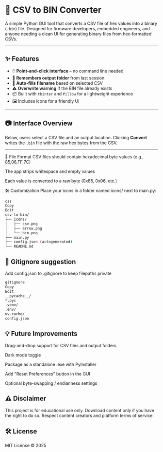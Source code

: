 # 🧮 CSV to BIN Converter

A simple Python GUI tool that converts a CSV file of hex values into a binary (`.bin`) file. Designed for firmware developers, embedded engineers, and anyone needing a clean UI for generating binary files from hex-formatted CSVs.

---

## ✨ Features

- 🖱️ **Point-and-click interface** – no command line needed
- 🔁 **Remembers output folder** from last session
- 🧠 **Auto-fills filename** based on selected CSV
- ⚠️ **Overwrite warning** if the BIN file already exists
- 📦 Built with `tkinter` and `Pillow` for a lightweight experience
- 🖼️ Includes icons for a friendly UI

---

## 📷 Interface Overview


Below, users select a CSV file and an output location. Clicking **Convert** writes the `.bin` file with the raw hex bytes from the CSV.

---


📂 File Format
CSV files should contain hexadecimal byte values (e.g., 85,06,FF,7C)

The app strips whitespace and empty values

Each value is converted to a raw byte (0x85, 0x06, etc.)

🛠️ Customization
Place your icons in a folder named icons/ next to main.py:

```bash
css
Copy
Edit
csv-to-bin/
├── icons/
│   ├── csv.png
│   ├── arrow.png
│   └── bin.png
├── main.py
├── config.json (autogenerated)
└── README.md
```

## 🔧 Gitignore suggestion
Add config.json to .gitignore to keep filepaths private

```bash
gitignore
Copy
Edit
__pycache__/
*.pyc
.venv/
.env/
uv.cache/
config.json
```

## 💡 Future Improvements
Drag-and-drop support for CSV files and output folders

Dark mode toggle

Package as a standalone .exe with PyInstaller

Add "Reset Preferences" button in the GUI

Optional byte-swapping / endianness settings

## ⚠️ Disclaimer
This project is for educational use only. Download content only if you have the right to do so. Respect content creators and platform terms of service.

## 🛠️ License
MIT License © 2025